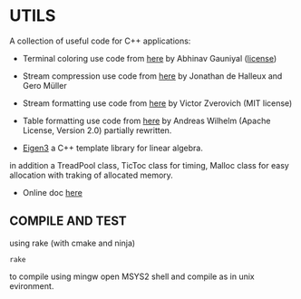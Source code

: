 # UTILS

A collection of useful code for C++ applications:

- Terminal coloring use code from [here](https://github.com/agauniyal/rang) by Abhinav Gauniyal ([license](http://unlicense.org))

- Stream compression use code from [here](https://github.com/geromueller/zstream-cpp) by Jonathan de Halleux and Gero Müller

- Stream formatting use code from [here](https://fmt.dev) by Victor Zverovich (MIT license)

- Table formatting use code from [here](https://github.com/Bornageek/terminal-table) by Andreas Wilhelm (Apache License, Version 2.0) partially rewritten.

- [Eigen3](https://eigen.tuxfamily.org) a C++ template library for linear algebra.

in addition a TreadPool class, TicToc class for timing, Malloc
class for easy allocation with traking of allocated memory.

- Online doc [here](https://ebertolazzi.github.io/UtilsLite)

## COMPILE AND TEST

using rake (with cmake and ninja)

```
rake
```

to compile using mingw open MSYS2 shell and compile as in unix evironment.

